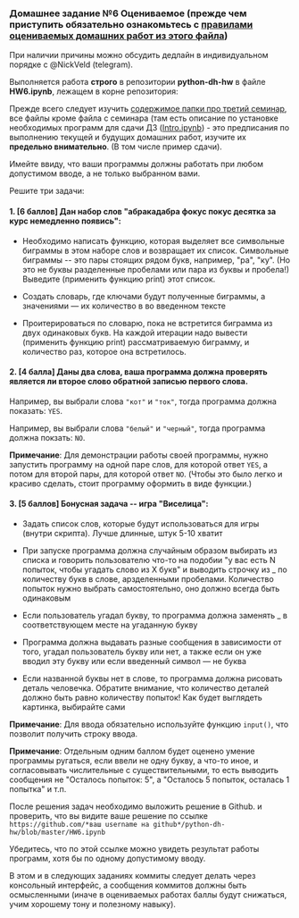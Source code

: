 ### Домашнее задание №6 **Оцениваемое (прежде чем приступить обязательно ознакомьтесь с [правилами оцениваемых домашних работ из этого файла](https://github.com/ancatmara/python-for-dh/blob/master/Classes/3/О_дз.md))**

При наличии причины можно обсудить дедлайн в индивидуальном порядке с @NickVeld (telegram).

Выполняется работа **строго** в репозитории **python-dh-hw** в файле **HW6.ipynb**, лежащем в корне репозитория: 

Прежде всего следует изучить [содержимое папки про третий семинар](https://github.com/ancatmara/python-for-dh/tree/master/Classes/3), все файлы кроме файла с семинара (там есть описание по установке необходимых программ для сдачи ДЗ ([Intro.ipynb](https://github.com/ancatmara/python-for-dh/blob/master/Classes/3/Intro.ipynb)) - это предписания по выполнению текущей и будущих домашних работ, изучите их **предельно внимательно**. (В том числе пример сдачи).

Имейте ввиду, что ваши программы должны работать при любом допустимом вводе, а не только выбранном вами.

Решите три задачи:

#### 1. [6 баллов] Дан набор слов "абракадабра фокус покус десятка за курс немедленно появись":

* Необходимо написать функцию, которая выделяет все символьные биграммы в этом наборе слов и возвращает их список. Символьные биграммы -- это пары стоящих рядом букв, например, "ра", "ку". (Но это не буквы разделенные пробелами или пара из буквы и пробела!) Выведите (применить функцию print) этот список.

* Создать словарь, где ключами будут полученные биграммы, а значениями — их количество в во введенном тексте

* Проитерироваться по словарю, пока не встретится биграмма из двух одинаковых букв. На каждой итерации надо вывести (применить функцию print) рассматриваемую биграмму, и количество раз, которое она встретилось.

#### 2. [4 балла] Даны два слова, ваша программа должна проверять является ли второе слово обратной записью первого слова.

Например, вы выбрали слова `"кот"` и `"ток"`, тогда программа должна показать:
```YES```.

Например, вы выбрали слова `"белый"` и `"черный"`, тогда программа должна покзать:
```NO```.

**Примечание**: Для демонстрации работы своей программы, нужно запустить программу на одной паре слов, для которой ответ `YES`, а потом для второй пары, для которой ответ `NO`. (Чтобы это было легко и красиво сделать, стоит программу оформить в виде функции.)

#### 3. [5 баллов] Бонусная задача -- игра "Виселица":

* Задать список слов, которые будут использоваться для игры (внутри скрипта). Лучше длинные, штук 5-10 хватит 

* При запуске программа должна случайным образом выбирать из списка и говорить пользователю что-то на подобии "у вас есть N попыток, чтобы угадать слово из X букв" и выводить строчку из _ по количеству букв в слове, арзделенными пробелами. Количество попыток нужно выбрать самостоятельно, оно должно всегда быть одинаковым

* Если пользователь угадал букву, то программа должна заменять _ в соответствующем месте на угаданную букву

* Программа должна выдавать разные сообщения в зависимости от того, угадал пользователь букву или нет, а также если он уже вводил эту букву или если введенный символ — не буква

* Если названной буквы нет в слове, то программа должна рисовать деталь человечка. Обратите внимание, что количество деталей должно быть равно количеству попыток! Как будет выглядеть картинка, выбирайте сами

**Примечание**: Для ввода обязательно используйте функцию `input()`, что позволит получить строку ввода.

**Примечание**: Отдельным одним баллом будет оценено умение программы ругаться, если ввели не одну букву, а что-то иное, и согласовывать числительные с существительными, то есть выводить сообщения не "Осталось попыток: 5", а "Осталось 5 попыток, осталась 1 попытка" и т.п.

После решения задач необходимо выложить решение в Github. и проверить, что вы видите ваше решение по ссылке `https://github.com/*ваш username на github*/python-dh-hw/blob/master/HW6.ipynb`

Убедитесь, что по этой ссылке можно увидеть результат работы программ, хотя бы по одному допустимому вводу.

В этом и в следующих заданиях коммиты следует делать через консольный интерфейс, а сообщения коммитов должны быть осмысленными (иначе в оцениваемых работах баллы будут снижаться, учим хорошему тону и полезному навыку).
